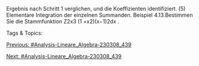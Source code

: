Ergebnis nach Schritt 1 verglichen, und die Koeffizienten identifiziert.
(5) Elementare Integration der einzelnen Summanden.
Beispiel 4.13.Bestimmen Sie die Stammfunktion
Z2x3
(1 +x2)(x−1)2dx .

   Tags & Topics:
   

[Previous: #Analysis-Lineare_Algebra-230308_439](Analysis-Lineare_Algebra-230308_439.md)

[Next: #Analysis-Lineare_Algebra-230308_439](Analysis-Lineare_Algebra-230308_439.md)